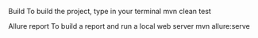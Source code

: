 Build
To build the project, type in your terminal mvn clean test

Allure report
To build a report and run a local web server mvn allure:serve

